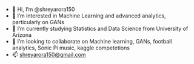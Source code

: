 - 👋 Hi, I’m @shreyarora150
- 👀 I’m interested in Machine Learning and advanced analytics, particularly on GANs
- 🌱 I’m currently studying Statistics and Data Science from University of Arizona
- 💞️ I’m looking to collaborate on Machine learning, GANs, football analytics, Sonic Pi music, kaggle competetions 
- 📫 shreyarora150@gmail.com

<!---
shreyarora150/shreyarora150 is a ✨ special ✨ repository because its `README.md` (this file) appears on your GitHub profile.
You can click the Preview link to take a look at your changes.
--->
